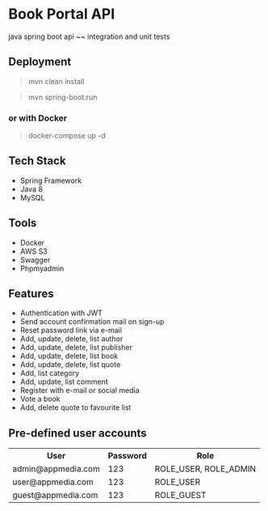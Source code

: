 # Book Portal API
java spring boot api ~~ integration and unit tests

## Deployment
> mvn clean install

> mvn spring-boot:run

### or with Docker
> docker-compose up -d

## Tech Stack
- Spring Framework
- Java 8
- MySQL

## Tools
- Docker
- AWS S3
- Swagger
- Phpmyadmin

## Features
- Authentication with JWT
- Send account confirmation mail on sign-up
- Reset password link via e-mail
- Add, update, delete, list author
- Add, update, delete, list publisher
- Add, update, delete, list book
- Add, update, delete, list quote
- Add, list category
- Add, update, list comment
- Register with e-mail or social media
- Vote a book
- Add, delete quote to favourite list

## Pre-defined user accounts
<table>
<tr> <th>User</th> <th>Password</th> <th>Role</th></tr>
<tr> <td>admin@appmedia.com</td> <td>123</td> <td>ROLE_USER, ROLE_ADMIN</td> </tr>
<tr> <td>user@appmedia.com</td> <td>123</td> <td>ROLE_USER</td> </tr>
<tr> <td>guest@appmedia.com</td> <td>123</td> <td>ROLE_GUEST</td> </tr>
</table>

